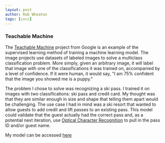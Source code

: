 ```yaml
---
layout: post
author: Rob Wheaton
tags: [cscc]
---
```


### Teachable Machine
The [Teachable Machine](https://teachablemachine.withgoogle.com/) project from Google is an example of the supervised learning method of training a machine learning model. The image projects use datasets of labeled images to solve a multiclass classification problem. More simply, given an arbitrary image, it will label that image with one of the classifications it was trained on, accompanied by a level of confidence. If it were human, it would say, "I am 75% confident that the image you showed me is a puppy."

The problem I chose to solve was recognizing a ski pass. I trained it on images with two classifications: ski pass and credit card. My thought was that they are similar enough in size and shape that telling them apart would be challenging. The use case I had in mind was a ski resort that wanted to allow guests to add credit and lift passes to an existing pass. This model could validate that the guest actually had the correct pass and, as a potential next iteration, use [Optical Character Recognition](https://aws.amazon.com/what-is/ocr/) to pull in the pass ID and/or guest name.

My model can be accessed [here](https://teachablemachine.withgoogle.com/models/YCzVnwzje/)
